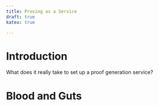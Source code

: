 ```yaml
---
title: Proving as a Service 
draft: true 
katex: true

--- 
```



# Introduction 

What does it really take to set up a proof generation service? 

# Blood and Guts 
